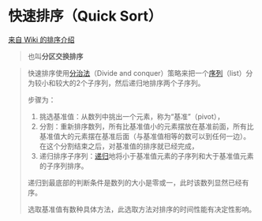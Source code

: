 # 快速排序（Quick Sort）

[来自 Wiki 的排序介绍](https://zh.wikipedia.org/wiki/%E5%BF%AB%E9%80%9F%E6%8E%92%E5%BA%8F)

> 也叫**分区交换排序**

> 快速排序使用[分治法](https://zh.wikipedia.org/wiki/分治法)（Divide and conquer）策略来把一个[序列](https://zh.wikipedia.org/wiki/序列)（list）分为较小和较大的2个子序列，然后递归地排序两个子序列。
>
> 步骤为：
>
> 1. 挑选基准值：从数列中挑出一个元素，称为“基准”（pivot），
> 2. 分割：重新排序数列，所有比基准值小的元素摆放在基准前面，所有比基准值大的元素摆在基准后面（与基准值相等的数可以到任何一边）。在这个分割结束之后，对基准值的排序就已经完成，
> 3. 递归排序子序列：[递归](https://zh.wikipedia.org/wiki/递归)地将小于基准值元素的子序列和大于基准值元素的子序列排序。
>
> 递归到最底部的判断条件是数列的大小是零或一，此时该数列显然已经有序。
>
> 选取基准值有数种具体方法，此选取方法对排序的时间性能有决定性影响。

